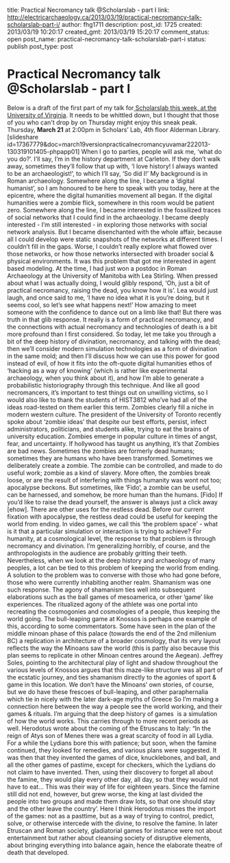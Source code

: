 title: Practical Necromancy talk @Scholarslab - part I
link: http://electricarchaeology.ca/2013/03/19/practical-necromancy-talk-scholarslab-part-i/
author: fhg1711
description: 
post_id: 1725
created: 2013/03/19 10:20:17
created_gmt: 2013/03/19 15:20:17
comment_status: open
post_name: practical-necromancy-talk-scholarslab-part-i
status: publish
post_type: post

# Practical Necromancy talk @Scholarslab - part I

Below is a draft of the first part of my talk for[ Scholarslab this week, at the University of Virginia](http://www2.lib.virginia.edu/scholarslab/about/events.html). It needs to be whittled down, but I thought that those of you who can't drop by on Thursday might enjoy this sneak peak. Thursday, **March 21** at 2:00pm in Scholars’ Lab, 4th floor Alderman Library. [slideshare id=17367779&doc=march19versionpracticalnecromancyuvamar222013-130319101405-phpapp01] When I go to parties, people will ask me, ‘what do you do?’. I’ll say, I’m in the history department at Carleton. If they don’t walk away, sometimes they’ll follow that up with, ‘I love history! I always wanted to be an archaeologist!’, to which I’ll say, ‘So did I!’ My background is in Roman archaeology. Somewhere along the line, I became a ‘digital humanist’, so I am honoured to be here to speak with you today, here at the epicentre, where the digital humanities movement all began. If the digital humanities were a zombie flick, somewhere in this room would be patient zero. Somewhere along the line, I became interested in the fossilized traces of social networks that I could find in the archaeology. I became deeply interested - I’m still interested - in exploring those networks with social network analysis. But I became disenchanted with the whole affair, because all I could develop were static snapshots of the networks at different times. I couldn’t fill in the gaps. Worse, I couldn’t really explore what flowed over those networks, or how those networks intersected with broader social & physical environments. It was this problem that got me interested in agent based modeling. At the time, I had just won a postdoc in Roman Archaeology at the University of Manitoba with Lea Stirling. When pressed about what I was actually doing, I would glibly respond, ‘Oh, just a bit of practical necromancy, raising the dead, you know how it is’. Lea would just laugh, and once said to me, ‘I have no idea what it is you’re doing, but it seems cool, so let’s see what happens next!’ How amazing to meet someone with the confidence to dance out on a limb like that! But there was truth in that glib response. It really is a form of practical necromancy, and the connections with actual necromancy and technologies of death is a bit more profound than I first considered. So today, let me take you through a bit of the deep history of divination, necromancy, and talking with the dead; then we’ll consider modern simulation technologies as a form of divination in the same mold; and then I’ll discuss how we can use this power for good instead of evil, of how it fits into the oft-quote digital humanities ethos of ‘hacking as a way of knowing’ (which is rather like experimental archaeology, when you think about it), and how I’m able to generate a probabilistic historiography through this technique. And like all good necromancers, it’s important to test things out on unwilling victims, so I would also like to thank the students of HIST3812 who’ve had all of the ideas road-tested on them earlier this term. Zombies clearly fill a niche in modern western culture. The president of the University of Toronto recently spoke about ‘zombie ideas’ that despite our best efforts, persist, infect administrators, politicians, and students alike, trying to eat the brains of university education. Zombies emerge in popular culture in times of angst, fear, and uncertainty. If hollywood has taught us anything, it’s that Zombies are bad news. Sometimes the zombies are formerly dead humans; sometimes they are humans who have been transformed. Sometimes we deliberately create a zombie. The zombie can be controlled, and made to do useful work; zombie as a kind of slavery. More often, the zombies break loose, or are the result of interfering with things humanity was wont not too; apocalypse beckons. But sometimes, like ‘Fido’, a zombie can be useful, can be harnessed, and somehow, be more human than the humans. [Fido] If you’d like to raise the dead yourself, the answer is always just a click away [ehow]. There are other uses for the restless dead. Before our current fixation with apocalypse, the restless dead could be useful for keeping the world from ending. In video games, we call this ‘the problem space’ - what is it that a particular simulation or interaction is trying to achieve? For humanity, at a cosmological level, the response to that problem is through necromancy and divination. I’m generalizing horribly, of course, and the anthropologists in the audience are probably gritting their teeth. Nevertheless, when we look at the deep history and archaeology of many peoples, a lot can be tied to this problem of keeping the world from ending. A solution to the problem was to converse with those who had gone before, those who were currently inhabiting another realm. Shamanism was one such response. The agony of shamanism ties well into subsequent elaborations such as the ball games of mesoamerica, or other ‘game’ like experiences. The ritualized agony of the athlete was one portal into recreating the cosmogonies and cosmologies of a people, thus keeping the world going. The bull-leaping game at Knossos is perhaps one example of this, according to some commentators. Some have seen in the plan of the middle minoan phase of this palace (towards the end of the 2nd millenium BC) a replication in architecture of a broader cosmology, that its very layout reflects the way the Minoans saw the world (this is partly also because this plan seems to replicate in other Minoan centres around the Aegean). Jeffrey Soles, pointing to the architectural play of light and shadow throughout the various levels of Knossos argues that this maze-like structure was all part of the ecstatic journey, and ties shamanism directly to the agonies of sport & game in this location. We don’t have the Minoans’ own stories, of course, but we do have these frescoes of bull-leaping, and other paraphernalia which tie in nicely with the later dark-age myths of Greece So I’m making a connection here between the way a people see the world working, and their games & rituals. I’m arguing that the deep history of games  is a simulation of how the world works. This carries through to more recent periods as well. Herodotus wrote about the coming of the Etruscans to Italy: “In the reign of Atys son of Menes there was a great scarcity of food in all Lydia. For a while the Lydians bore this with patience; but soon, when the famine continued, they looked for remedies, and various plans were suggested. It was then that they invented the games of dice, knucklebones, and ball, and all the other games of pastime, except for checkers, which the Lydians do not claim to have invented. Then, using their discovery to forget all about the famine, they would play every other day, all day, so that they would not have to eat... This was their way of life for eighteen years. Since the famine still did not end, however, but grew worse, the king at last divided the people into two groups and made them draw lots, so that one should stay and the other leave the country’. Here I think Herodotus misses the import of the games: not as a pasttime, but as a way of trying to control, predict, solve, or otherwise intercede with the divine, to resolve the famine. In later Etruscan and Roman society, gladiatorial games for instance were not about entertainment but rather about cleansing society of disruptive elements, about bringing everything into balance again, hence the elaborate theatre of death that developed.